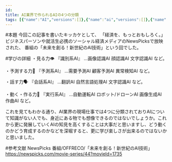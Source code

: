 ```yaml
---
id: 
title: AI業界で作られるAIの4つの分類
tags: [{"name":"AI","versions":[]},{"name":"ai","versions":[]},{"name":"python","versions":[]},{"name":"学び","versions":[]}]
---  
```

      
#本題
今回この記事を書いたキッカケとして、
「経済を、もっとおもしろく。」ビジネスパーソンや就活生必携のソーシャル経済メディアのNewsPicksで放映された、
番組の「未来を創る！新世紀のAI技術」という回でした。

#学びの詳細
・見る力👁
『識別系AI』
...画像認識AI
   顔認識AI
   文字認識AI
   など。

・予測する力🧠
『予測系AI』
...需要予測AI
   顧客予測AI
   異常検知AI
   など。

・話す力🗣
『会話系AI』
...翻訳AI
   自然言語処理AI
   文字認識AI
   など。

・動く・作る力💨
『実行系AI』
...自動運転AI
   ロボット/ドローンAI
   画像生成AI
   作曲AI
   など。

これを見てもわかる通り、AI業界の現場仕事では4つに分類されておりAIについて知識がない人でも、身近にある物でも想像できるのではないでしょうか。これから更に発展していくAIの知見を高くすることは大事だと思いますし、どう動くのかどう育成するのかなどを深堀すると、更に学び楽しさが出来るのではないかと思いました。

#参考文献
NewsPicks
番組/OFFRECO/「未来を創る！新世紀のAI技術」
https://newspicks.com/movie-series/44?movieId=1735
